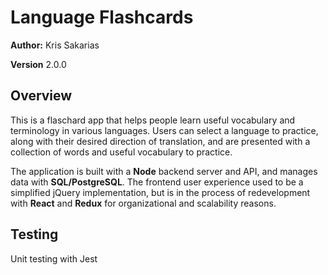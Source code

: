 # Language Flashcards

**Author:** Kris Sakarias

**Version** 2.0.0

## Overview

This is a flaschard app that helps people learn useful vocabulary and terminology in various languages. Users can select a language to practice, along with their desired direction of translation, and are presented with a collection of words and useful vocabulary to practice. 

The application is built with a **Node** backend server and API, and manages data with **SQL/PostgreSQL**. The frontend user experience used to be a simplified jQuery implementation, but is in the process of redevelopment with **React** and **Redux** for organizational and scalability reasons. 

## Testing

Unit testing with Jest

